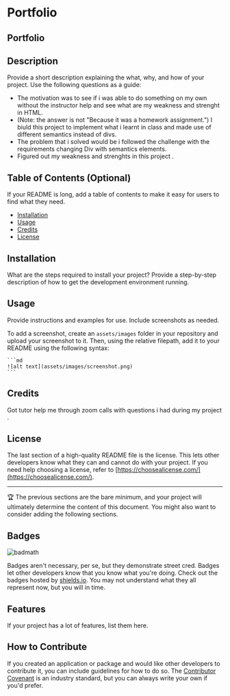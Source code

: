 
# Portfolio
## Portfolio
<Portfolio>

## Description

Provide a short description explaining the what, why, and how of your project. Use the following questions as a guide:

-  The motivation was to see if i was able to do something on my own without the instructor help and see what are my weakness and strenght in HTML.
-  (Note: the answer is not "Because it was a homework assignment.") I biuld this project to implement what i learnt in class and made use of different semantics instead of divs.
-  The problem that i solved would be i followed the challenge with  the requirements changing Div with semantics elements. 
-  Figured out my weakness and strenghts in this project .

## Table of Contents (Optional)


If your README is long, add a table of contents to make it easy for users to find what they need.

- [Installation](#installation)
- [Usage](#usage)
- [Credits](#credits)
- [License](#license)

## Installation

What are the steps required to install your project? Provide a step-by-step description of how to get the development environment running.

## Usage

Provide instructions and examples for use. Include screenshots as needed.

To add a screenshot, create an `assets/images` folder in your repository and upload your screenshot to it. Then, using the relative filepath, add it to your README using the following syntax:

    ```md
    ![alt text](assets/images/screenshot.png)
    ```

## Credits

Got tutor help me through zoom calls with questions i had during my project .

## License

The last section of a high-quality README file is the license. This lets other developers know what they can and cannot do with your project. If you need help choosing a license, refer to [https://choosealicense.com/](https://choosealicense.com/).

---

🏆 The previous sections are the bare minimum, and your project will ultimately determine the content of this document. You might also want to consider adding the following sections.

## Badges

![badmath](./assets/images/Portfolio.png)

Badges aren't necessary, per se, but they demonstrate street cred. Badges let other developers know that you know what you're doing. Check out the badges hosted by [shields.io](https://shields.io/). You may not understand what they all represent now, but you will in time.

## Features

If your project has a lot of features, list them here.

## How to Contribute

If you created an application or package and would like other developers to contribute it, you can include guidelines for how to do so. The [Contributor Covenant](https://www.contributor-covenant.org/) is an industry standard, but you can always write your own if you'd prefer.

